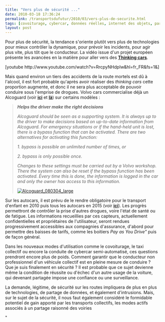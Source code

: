 ```yaml
---
title: "Vers plus de sécurité ..."
date: 2010-03-18 17:36:24
permalink: /transportsdufutur/2010/03/vers-plus-de-securite.html
tags: [covoiturage, cybercar, données réelles, internet des objets, partage de données, Santé, sécurité, Véhicule]
layout: post
---
```


<p>Pour plus de sécurité, la tendance s'oriente plutôt vers plus de technologies pour mieux contrôler la dynamique, pour prévoir les incidents, pour agir plus vite, plus tôt que le conducteur. La vidéo issue d'un projet européen présente les avancées en la matière pour aller vers des <strong><span style="text-decoration: underline"><a href="http://www.thinkingcars.com/" target="_blank">Thinking cars</a></span></strong>.</p> <p>  [youtube http://www.youtube.com/watch?v=RrcpyNHdpIw&hl=fr_FR&fs=1&]</p> <p></p>   <!--more-->  <p>Mais quand environ un tiers des accidents de la route mortels est dû à l'alcool, il est fort probable qu'après avoir réaliser des <em>thinking cars</em> cette proportion augmente, et donc il ne sera plus acceptable de pouvoir conduire sous l'emprise de drogues. Volvo cars commercialise déjà un Alcoguard (voir <strong><span style="text-decoration: underline"><a href="http://automobile.challenges.fr/dossiers/2133/volvo/article_p1.html" target="_blank">ici</a></span></strong> et <strong><span style="text-decoration: underline"><a href="http://www.volvocars.com/intl/top/about/news-events/pages/default.aspx?itemid=49" target="_blank">là</a></span></strong>) sur certains modèles :</p> <blockquote> <p id="uid_29"><strong id="vcc_element_bold"><span><em>Helps the driver make the right decisions</em></span></strong></p> <p id="uid_30"><em>Alcoguard should be seen as a supporting system. It is always up to the driver to make decisions based on up-to-date information from Alcoguard. For emergency situations or if the hand-held unit is lost, there is a bypass function that can be activated. There are two alternatives for activating this function:</em></p> <p id="uid_32"><em>1. bypass is possible an unlimited number of times, or </em></p> <p id="uid_33"><em>2. bypass is only possible once. </em></p> <p id="uid_35"><em>Changes to these settings must be carried out by a Volvo workshop. There the system can also be reset if the bypass function has been activated. Every time this is done, the information is logged in the car and only the owner has access to this information.</em> </p> <p><a href="https://gabrielplassat.github.io/transportsdufutur/wp-content/uploads/sites/6/old/6a0120a66d2ad4970b0120a94fa569970b-pi.jpg" rel="lightbox"><img alt="Alcoguard_080304_large" border="0" class="asset asset-image at-xid-6a0120a66d2ad4970b0120a94fa569970b " src="/wp-content/uploads/sites/6/old/6a0120a66d2ad4970b0120a94fa569970b-500pi.jpg" title="Alcoguard_080304_large" /></a></p></blockquote> <p>Sur les autocars, il est prévu de le rendre obligatoire pour le transport d'enfant en 2010 puis tous les autocars en 2015 (voir <strong><span style="text-decoration: underline"><a href="http://www.developpement-durable.gouv.fr/Presentation-de-l-EAD.html" target="_blank">ici</a></span></strong>). Les progrès permettront de contrôler la prise d'autres drogues, voire l'état de santé ou de fatigue. Les informations recueillies par ces capteurs, actuellement confidentielles et propriétaires de l'utilisateur, seront rendues progressivement accessibles aux compagnies d'assurance, d'abord pour permettre des baisses de tarifs, comme les boitiers <em>Pay as You Drive" </em>puis de façon général. </p> <p>Dans les nouveaux modes d'utilisation comme le covoiturage, le taxi collectif ou encore la conduite de cybercar semi-automatisé, ces questions prendront encore plus de poids. Comment garantir que le conducteur non professionnel d'un véhicule collectif est en pleine mesure de conduire ? Que je suis finalement en sécurité ? Il est probable que ce sujet devienne même la condition de réussite ou d'échec d'un autre usage de la voiture, qui devenant partagée impose une confiance ou une surveillance.</p> <p>La demande, légitime, de sécurité sur les routes impliquera de plus en plus de technologies, de partage de données, et également d'intrusions. Mais, sur le sujet de la sécurité, il nous faut également considéré le formidable potentiel de gain apporté par les transports collectifs, les modes actifs associés à un partage raisonné des voiries</p>"
